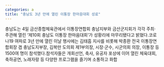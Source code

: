 ```yaml
---
categories: a
title: "충남도 3년 만에 열린 이통장 한마음대회 성료"
---
```

충남도는 4일 금산종합체육관에서 이통장연합회 충남지부와 금산군지회가 각각 주최&middot;주관해 열린 &lsquo;제10회 충남도 이통장 한마음대회&rsquo;가 성황리에 마무리됐다고 밝혔다.코로나19 여파로 3년 만에 열린 이날 행사에는 김태흠 지사를 비롯해 박종환 전국 이통장연합회장 겸 충남도지부장, 김복만 도의회 제1부의장, 시장&middot;군수, 시군의회 의장, 이통장 등 1500여 명이 참석했다.참석자들은 개회선언, 축사, 유공자 포상에 이어 열린 체육대회, 축하공연, 노래자랑 등 다양한 프로그램을 즐기며 소통하고 화합